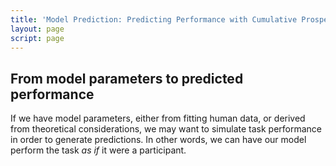 ```yaml
---
title: 'Model Prediction: Predicting Performance with Cumulative Prospect Theory'
layout: page
script: page
---
```


## From model parameters to predicted performance

If we have model parameters, either from fitting human data, or derived from theoretical
considerations, we may want to simulate task performance in order to generate predictions.
In other words, we can have our model perform the task *as if* it were a participant.

<cpt-example-model alpha="0.9" lambda="2" gamma="0.75">
  <prospectable-control trials="10" run pause reset></prospectable-control>
  <decision-task trials="10"></decision-task>
  <cpt-probability interactive></cpt-probability>
  <cpt-value interactive></cpt-value>
  <decision-response trial feedback="outcome" payoff="both"></decision-response>
  <decision-space updateable point="rest" alpha="1" lambda="1" gamma="1"></decision-space>
</cpt-example-model>
